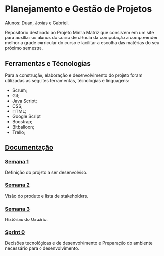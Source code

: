 # Planejamento e Gestão de Projetos 

Alunos: Duan, Josias e Gabriel.

Repositório destinado ao Projeto Minha Matriz que consistem em um site para auxiliar os alunos do curso de ciência da computação a compreender melhor a grade curricular do curso e facilitar a escolha das matérias do seu próximo semestre.


## Ferramentas e Técnologias
Para a construção, elaboração e desenvolvimento do projeto foram utilizadas as seguites ferramentas, técnologias e linguagens:
* Scrum;
* Git;
* Java Script;
* CSS;
* HTML;
* Google Script;
* Boostrap;
* Bitballoon;
* Trello;


## [Documentação](https://github.com/duanbressan/Planejamento-e-Gestao-de-Projetos/tree/master/Documenta%C3%A7%C3%A3o)

### [Semana 1](https://github.com/duanbressan/Planejamento-e-Gestao-de-Projetos/blob/master/Documenta%C3%A7%C3%A3o/Semana%201.md)
Definição do projeto a ser desenvolvido.

### [Semana 2](https://github.com/duanbressan/Planejamento-e-Gestao-de-Projetos/blob/master/Documenta%C3%A7%C3%A3o/Semana%202.md)
Visão do produto e lista de stakeholders.

### [Semana 3](https://github.com/duanbressan/Planejamento-e-Gestao-de-Projetos/blob/master/Documenta%C3%A7%C3%A3o/Semana%203.md)
Histórias do Usuário.

### [Sprint 0](https://github.com/duanbressan/Planejamento-e-Gestao-de-Projetos/blob/master/Documenta%C3%A7%C3%A3o/Sprint%200.md)
Decisões tecnológicas e de desenvolvimento e Preparação do ambiente necessário para o desenvolvimento.
